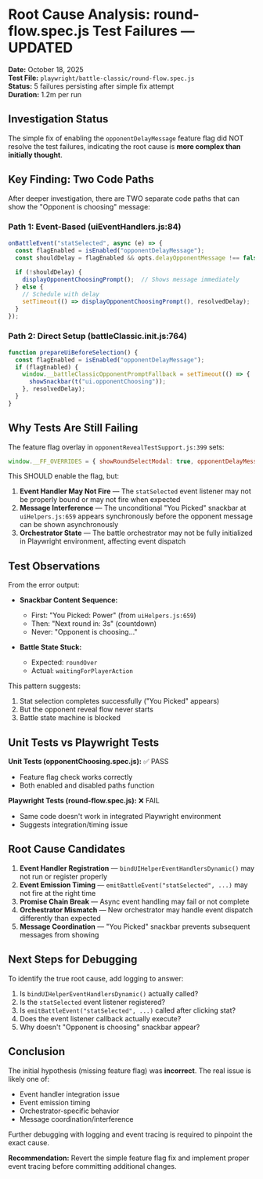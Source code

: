 # Root Cause Analysis: round-flow.spec.js Test Failures — UPDATED

**Date:** October 18, 2025  
**Test File:** `playwright/battle-classic/round-flow.spec.js`  
**Status:** 5 failures persisting after simple fix attempt  
**Duration:** 1.2m per run

## Investigation Status

The simple fix of enabling the `opponentDelayMessage` feature flag did NOT resolve the test failures, indicating the root cause is **more complex than initially thought**.

## Key Finding: Two Code Paths

After deeper investigation, there are TWO separate code paths that can show the "Opponent is choosing" message:

### Path 1: Event-Based (uiEventHandlers.js:84)

```javascript
onBattleEvent("statSelected", async (e) => {
  const flagEnabled = isEnabled("opponentDelayMessage");
  const shouldDelay = flagEnabled && opts.delayOpponentMessage !== false;
  
  if (!shouldDelay) {
    displayOpponentChoosingPrompt();  // Shows message immediately
  } else {
    // Schedule with delay
    setTimeout(() => displayOpponentChoosingPrompt(), resolvedDelay);
  }
});
```

### Path 2: Direct Setup (battleClassic.init.js:764)

```javascript
function prepareUiBeforeSelection() {
  const flagEnabled = isEnabled("opponentDelayMessage");
  if (flagEnabled) {
    window.__battleClassicOpponentPromptFallback = setTimeout(() => {
      showSnackbar(t("ui.opponentChoosing"));
    }, resolvedDelay);
  }
}
```

## Why Tests Are Still Failing

The feature flag overlay in `opponentRevealTestSupport.js:399` sets:

```javascript
window.__FF_OVERRIDES = { showRoundSelectModal: true, opponentDelayMessage: true };
```

This SHOULD enable the flag, but:

1. **Event Handler May Not Fire** — The `statSelected` event listener may not be properly bound or may not fire when expected
2. **Message Interference** — The unconditional "You Picked" snackbar at `uiHelpers.js:659` appears synchronously before the opponent message can be shown asynchronously
3. **Orchestrator State** — The battle orchestrator may not be fully initialized in Playwright environment, affecting event dispatch

## Test Observations

From the error output:

- **Snackbar Content Sequence:**
  - First: "You Picked: Power" (from `uiHelpers.js:659`)
  - Then: "Next round in: 3s" (countdown)
  - Never: "Opponent is choosing…"

- **Battle State Stuck:**
  - Expected: `roundOver`
  - Actual: `waitingForPlayerAction`

This pattern suggests:

1. Stat selection completes successfully ("You Picked" appears)
2. But the opponent reveal flow never starts
3. Battle state machine is blocked

## Unit Tests vs Playwright Tests

**Unit Tests (opponentChoosing.spec.js):** ✅ PASS

- Feature flag check works correctly
- Both enabled and disabled paths function

**Playwright Tests (round-flow.spec.js):** ❌ FAIL

- Same code doesn't work in integrated Playwright environment
- Suggests integration/timing issue

## Root Cause Candidates

1. **Event Handler Registration** — `bindUIHelperEventHandlersDynamic()` may not run or register properly
2. **Event Emission Timing** — `emitBattleEvent("statSelected", ...)` may not fire at the right time
3. **Promise Chain Break** — Async event handling may fail or not complete
4. **Orchestrator Mismatch** — New orchestrator may handle event dispatch differently than expected
5. **Message Coordination** — "You Picked" snackbar prevents subsequent messages from showing

## Next Steps for Debugging

To identify the true root cause, add logging to answer:

1. Is `bindUIHelperEventHandlersDynamic()` actually called?
2. Is the `statSelected` event listener registered?
3. Is `emitBattleEvent("statSelected", ...)` called after clicking stat?
4. Does the event listener callback actually execute?
5. Why doesn't "Opponent is choosing" snackbar appear?

## Conclusion

The initial hypothesis (missing feature flag) was **incorrect**. The real issue is likely one of:

- Event handler integration issue
- Event emission timing
- Orchestrator-specific behavior
- Message coordination/interference

Further debugging with logging and event tracing is required to pinpoint the exact cause.

**Recommendation:** Revert the simple feature flag fix and implement proper event tracing before committing additional changes.

